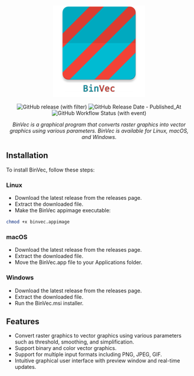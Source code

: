<p align="center">
    <img src="https://raw.githubusercontent.com/RouHim/binvec/main/banner.png" width="250"/>
</p>

<p align="center">
    <img alt="GitHub release (with filter)" src="https://img.shields.io/github/v/release/rouhim/binvec">
    <img alt="GitHub Release Date - Published_At" src="https://img.shields.io/github/release-date/rouhim/binvec">
    <img alt="GitHub Workflow Status (with event)" src="https://img.shields.io/github/actions/workflow/status/rouhim/binvec/pipe.yaml">
</p>

<p align="center">
    <i>BinVec is a graphical program that converts raster graphics into vector graphics using various parameters. BinVec is available for Linux, macOS, and Windows.</i>
</p>

## Installation

To install BinVec, follow these steps:

### Linux

* Download the latest release from the releases page.
* Extract the downloaded file.
* Make the BinVec appimage executable:

```bash
chmod +x binvec.appimage
```

### macOS

* Download the latest release from the releases page.
* Extract the downloaded file.
* Move the BinVec.app file to your Applications folder.

### Windows

* Download the latest release from the releases page.
* Extract the downloaded file.
* Run the BinVec.msi installer.

## Features

* Convert raster graphics to vector graphics using various parameters such as threshold, smoothing, and simplification.
* Support binary and color vector graphics.
* Support for multiple input formats including PNG, JPEG, GIF.
* Intuitive graphical user interface with preview window and real-time updates.
